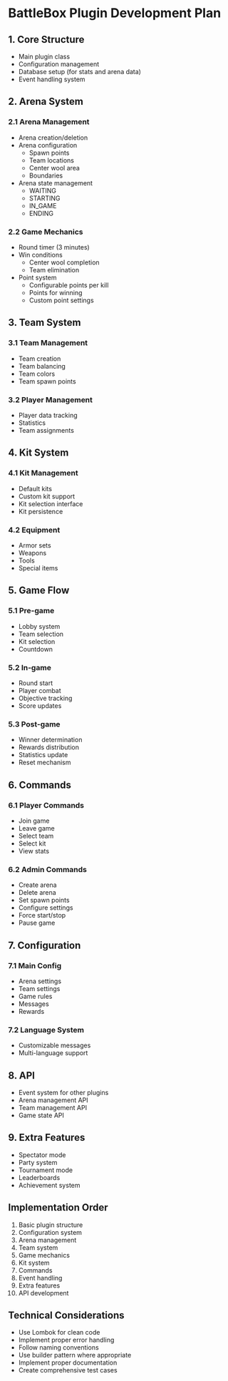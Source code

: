# BattleBox Plugin Development Plan

## 1. Core Structure
- Main plugin class
- Configuration management
- Database setup (for stats and arena data)
- Event handling system

## 2. Arena System
### 2.1 Arena Management
- Arena creation/deletion
- Arena configuration
  - Spawn points
  - Team locations
  - Center wool area
  - Boundaries
- Arena state management
  - WAITING
  - STARTING
  - IN_GAME
  - ENDING

### 2.2 Game Mechanics
- Round timer (3 minutes)
- Win conditions
  - Center wool completion
  - Team elimination
- Point system
  - Configurable points per kill
  - Points for winning
  - Custom point settings

## 3. Team System
### 3.1 Team Management
- Team creation
- Team balancing
- Team colors
- Team spawn points

### 3.2 Player Management
- Player data tracking
- Statistics
- Team assignments

## 4. Kit System
### 4.1 Kit Management
- Default kits
- Custom kit support
- Kit selection interface
- Kit persistence

### 4.2 Equipment
- Armor sets
- Weapons
- Tools
- Special items

## 5. Game Flow
### 5.1 Pre-game
- Lobby system
- Team selection
- Kit selection
- Countdown

### 5.2 In-game
- Round start
- Player combat
- Objective tracking
- Score updates

### 5.3 Post-game
- Winner determination
- Rewards distribution
- Statistics update
- Reset mechanism

## 6. Commands
### 6.1 Player Commands
- Join game
- Leave game
- Select team
- Select kit
- View stats

### 6.2 Admin Commands
- Create arena
- Delete arena
- Set spawn points
- Configure settings
- Force start/stop
- Pause game

## 7. Configuration
### 7.1 Main Config
- Arena settings
- Team settings
- Game rules
- Messages
- Rewards

### 7.2 Language System
- Customizable messages
- Multi-language support

## 8. API
- Event system for other plugins
- Arena management API
- Team management API
- Game state API

## 9. Extra Features
- Spectator mode
- Party system
- Tournament mode
- Leaderboards
- Achievement system

## Implementation Order
1. Basic plugin structure
2. Configuration system
3. Arena management
4. Team system
5. Game mechanics
6. Kit system
7. Commands
8. Event handling
9. Extra features
10. API development

## Technical Considerations
- Use Lombok for clean code
- Implement proper error handling
- Follow naming conventions
- Use builder pattern where appropriate
- Implement proper documentation
- Create comprehensive test cases